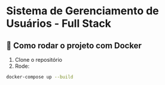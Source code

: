 # Sistema de Gerenciamento de Usuários - Full Stack

## 🚀 Como rodar o projeto com Docker

1. Clone o repositório
2. Rode:

```bash
docker-compose up --build
```
